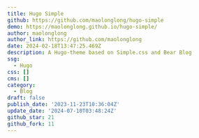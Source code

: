 ```yaml
---
title: Hugo Simple
github: https://github.com/maolonglong/hugo-simple
demo: https://maolonglong.github.io/hugo-simple/
author: maolonglong
author_link: https://github.com/maolonglong
date: 2024-02-18T13:47:25.469Z
description: A Hugo-theme based on Simple.css and Bear Blog
ssg:
  - Hugo
css: []
cms: []
category:
  - Blog
draft: false
publish_date: '2023-11-23T10:36:04Z'
update_date: '2024-07-10T03:48:24Z'
github_star: 21
github_fork: 11
---
```

